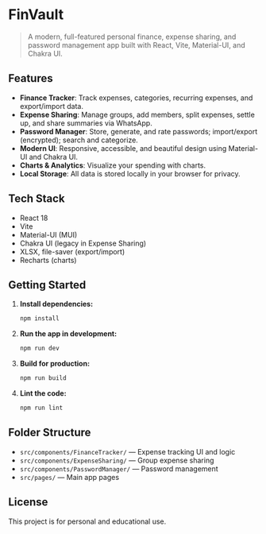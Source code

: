 
# FinVault

> A modern, full-featured personal finance, expense sharing, and password management app built with React, Vite, Material-UI, and Chakra UI.

## Features

- **Finance Tracker**: Track expenses, categories, recurring expenses, and export/import data.
- **Expense Sharing**: Manage groups, add members, split expenses, settle up, and share summaries via WhatsApp.
- **Password Manager**: Store, generate, and rate passwords; import/export (encrypted); search and categorize.
- **Modern UI**: Responsive, accessible, and beautiful design using Material-UI and Chakra UI.
- **Charts & Analytics**: Visualize your spending with charts.
- **Local Storage**: All data is stored locally in your browser for privacy.

## Tech Stack

- React 18
- Vite
- Material-UI (MUI)
- Chakra UI (legacy in Expense Sharing)
- XLSX, file-saver (export/import)
- Recharts (charts)

## Getting Started

1. **Install dependencies:**
   ```bash
   npm install
   ```
2. **Run the app in development:**
   ```bash
   npm run dev
   ```
3. **Build for production:**
   ```bash
   npm run build
   ```
4. **Lint the code:**
   ```bash
   npm run lint
   ```

## Folder Structure

- `src/components/FinanceTracker/` — Expense tracking UI and logic
- `src/components/ExpenseSharing/` — Group expense sharing
- `src/components/PasswordManager/` — Password management
- `src/pages/` — Main app pages

## License

This project is for personal and educational use.
